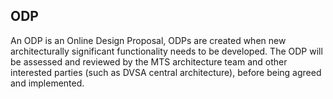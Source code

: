 ## ODP

An ODP is an Online Design Proposal, ODPs are created when new architecturally significant functionality needs to be developed.  The ODP will be assessed and reviewed by the MTS architecture team and other interested parties (such as DVSA central architecture), before being agreed and implemented.
